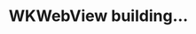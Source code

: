 ---
title: WKWebView building...
description: WKWebView building...
layout: post
categories:
 - ios
---